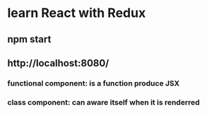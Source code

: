 # learn React with Redux

## npm start
## http://localhost:8080/

### functional component: is a function produce JSX

### class component: can aware itself when it is renderred


